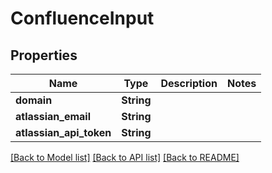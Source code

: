 # ConfluenceInput

## Properties

Name | Type | Description | Notes
------------ | ------------- | ------------- | -------------
**domain** | **String** |  | 
**atlassian_email** | **String** |  | 
**atlassian_api_token** | **String** |  | 

[[Back to Model list]](../README.md#documentation-for-models) [[Back to API list]](../README.md#documentation-for-api-endpoints) [[Back to README]](../README.md)


